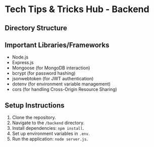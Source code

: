 # Tech Tips & Tricks Hub - Backend

## Directory Structure

## Important Libraries/Frameworks

- Node.js
- Express.js
- Mongoose (for MongoDB interaction)
- bcrypt (for password hashing)
- jsonwebtoken (for JWT authentication)
- dotenv (for environment variable management)
- cors (for handling Cross-Origin Resource Sharing)

## Setup Instructions

1. Clone the repository.
2. Navigate to the `/backend` directory.
3. Install dependencies: `npm install`.
4. Set up environment variables in `.env`.
5. Run the application: `node server.js`.
